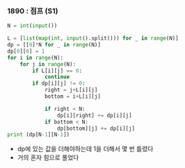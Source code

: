 ### 1890 : 점프 (S1)

```python
N = int(input())

L = [list(map(int, input().split())) for _ in range(N)]
dp = [[0]*N for _ in range(N)]
dp[0][0] = 1
for i in range(N):
    for j in range(N):
        if L[i][j] == 0:
            continue
        if dp[i][j] != 0:
            right = j+L[i][j]
            bottom = i+L[i][j]

            if right < N:
                dp[i][right] += dp[i][j]
            if bottom < N:
                dp[bottom][j] += dp[i][j]
print (dp[N-1][N-1])
```

- dp에 있는 값을 더해야하는데 1을 더해서 몇 번 틀렸다
- 거의 혼자 힘으로 풀었다
